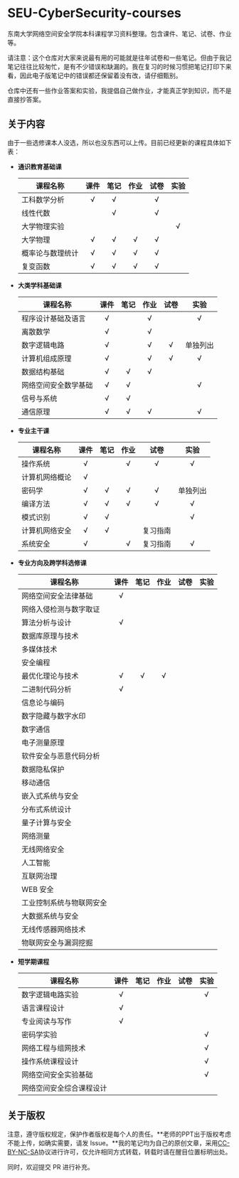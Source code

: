# SEU-CyberSecurity-courses

东南大学网络空间安全学院本科课程学习资料整理。包含课件、笔记、试卷、作业等。

请注意：这个仓库对大家来说最有用的可能就是往年试卷和一些笔记。但由于我记笔记往往比较匆忙，是有不少错误和缺漏的。我在复习的时候习惯把笔记打印下来看，因此电子版笔记中的错误都还保留着没有改，请仔细甄别。

仓库中还有一些作业答案和实验，我提倡自己做作业，才能真正学到知识，而不是直接抄答案。

## 关于内容

由于一些选修课本人没选，所以也没东西可以上传。目前已经更新的课程具体如下表：

- **通识教育基础课**

  | 课程名称         | 课件 | 笔记 | 作业 | 试卷 | 实验 |
  | ---------------- | :--: | :--: | :--: | :--: | :--: |
  | 工科数学分析     |  √   |  √   |      |  √   |      |
  | 线性代数         |      |  √   |      |  √   |      |
  | 大学物理实验     |      |      |      |      |  √   |
  | 大学物理         |  √   |  √   |  √   |  √   |      |
  | 概率论与数理统计 |  √   |  √   |  √   |  √   |      |
  | 复变函数         |  √   |  √   |  √   |  √   |      |

- **大类学科基础课**

  | 课程名称             | 课件 | 笔记 | 作业 | 试卷 |   实验   |
  | -------------------- | :--: | :--: | :--: | :--: | :------: |
  | 程序设计基础及语言   |  √   |      |  √   |      |    √     |
  | 离散数学             |  √   |      |  √   |      |          |
  | 数字逻辑电路         |  √   |      |  √   |  √   | 单独列出 |
  | 计算机组成原理       |  √   |      |  √   |  √   |    √     |
  | 数据结构基础         |  √   |  √   |  √   |      |          |
  | 网络空间安全数学基础 |  √   |  √   |      |      |    √     |
  | 信号与系统           |  √   |  √   |      |      |          |
  | 通信原理             |  √   |  √   |  √   |      |    √     |
  
- **专业主干课**

  | 课程名称       | 课件 | 笔记 | 作业 |   试卷   |   实验   |
  | -------------- | :--: | :--: | :--: | :------: | :------: |
  | 操作系统       |  √   |      |  √   |    √     |    √     |
  | 计算机网络概论 |  √   |      |      |          |          |
  | 密码学         |  √   |  √   |  √   |    √     | 单独列出 |
  | 编译方法       |  √   |  √   |  √   |    √     |    √     |
  | 模式识别       |  √   |  √   |      |          |    √     |
  | 计算机网络安全 |  √   |  √   |      | 复习指南 |          |
  | 系统安全       |  √   |      |  √   | 复习指南 |    √     |

- **专业方向及跨学科选修课**

  | 课程名称                 | 课件 | 笔记 | 作业 | 试卷 | 实验 |
  | ------------------------ | :--: | :--: | :--: | :--: | :--: |
  | 网络空间安全法律基础     |  √   |      |      |      |      |
  | 网络入侵检测与数字取证   |      |      |      |      |      |
  | 算法分析与设计           |  √   |      |      |      |      |
  | 数据库原理与技术         |      |      |      |      |      |
  | 多媒体技术               |      |      |      |      |      |
  | 安全编程                 |      |      |      |      |      |
  | 最优化理论与技术         |  √   |  √   |  √   |      |      |
  | 二进制代码分析           |  √   |      |      |      |      |
  | 信息论与编码             |      |      |      |      |      |
  | 数字隐藏与数字水印       |      |      |      |      |      |
  | 数字通信                 |      |      |      |      |      |
  | 电子测量原理             |      |      |      |      |      |
  | 软件安全与恶意代码分析   |      |      |      |      |      |
  | 数据隐私保护             |      |      |      |      |      |
  | 移动通信                 |      |      |      |      |      |
  | 嵌入式系统与安全         |      |      |      |      |      |
  | 分布式系统设计           |      |      |      |      |      |
  | 量子计算与安全           |      |      |      |      |      |
  | 网络测量                 |      |      |      |      |      |
  | 无线网络安全             |      |      |      |      |      |
  | 人工智能                 |      |      |      |      |      |
  | 互联网治理               |      |      |      |      |      |
  | WEB 安全                 |      |      |      |      |      |
  | 工业控制系统与物联网安全 |      |      |      |      |      |
  | 大数据系统与安全         |      |      |      |      |      |
  | 无线传感器网络技术       |      |      |      |      |      |
  | 物联网安全与漏洞挖掘     |      |      |      |      |      |

- **短学期课程**

  | 课程名称       | 课件 | 笔记 | 作业 | 试卷 | 实验 |
  | -------------- | :--: | :--: | :--: | :--: | :--: |
  | 数字逻辑电路实验 | √ |  |  |  | √ |
  | 语言课程设计 | √ |  |  |  |  |
  | 专业阅读与写作 | √ |  |  |  |  |
  | 密码学实验 |  |  |  |  | √ |
  | 网络工程与组网技术 |      |      |      |      |  √   |
  | 操作系统课程设计 | | | | | √ |
  | 网络空间安全实验基础 |      |      |      |      |  √   |
  | 网络空间安全综合课程设计 | | | | |  |

## 关于版权

注意，遵守版权规定，保护作者版权是每个人的责任。**老师的PPT出于版权考虑不能上传，如确实需要，请发 Issue。**我的笔记均为自己的原创文章，采用[CC-BY-NC-SA](http://creativecommons.org/licenses/by-nc-sa/4.0/)协议进行许可，仅允许相同方式转载，转载时请在醒目位置标明出处。

同时，欢迎提交 PR 进行补充。
